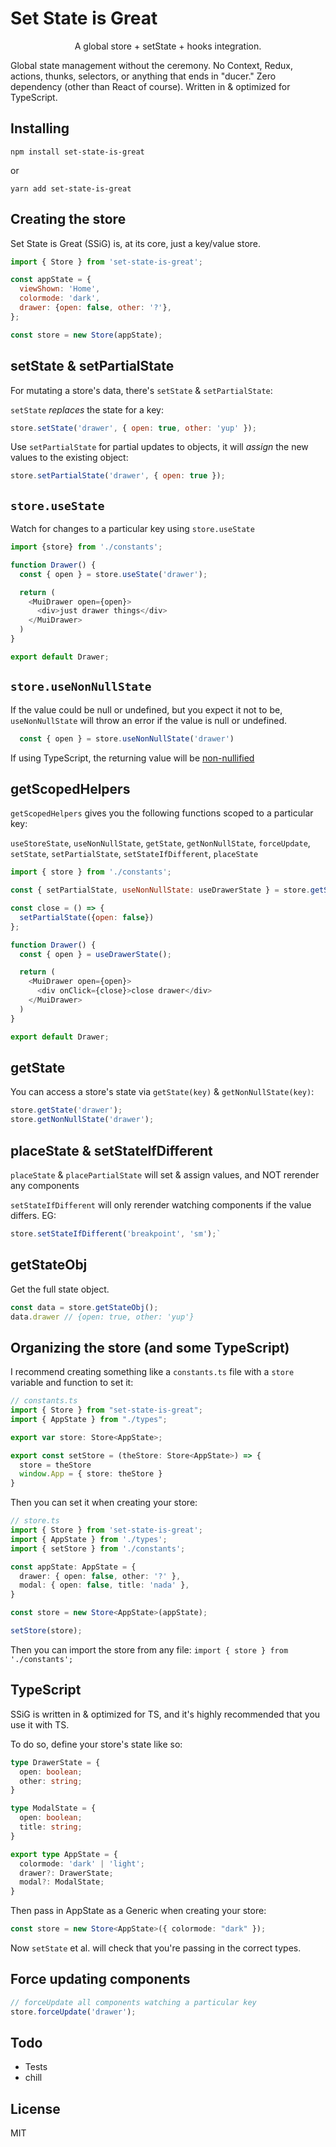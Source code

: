 # Set State is Great
<p align='center'>A global store + setState + hooks integration.</p>

Global state management without the ceremony.  No Context, Redux, actions, thunks, selectors, or anything that ends in "ducer."  Zero dependency (other than React of course).  Written in & optimized for TypeScript.

## Installing

```
npm install set-state-is-great
```
or
```
yarn add set-state-is-great
```

## Creating the store

Set State is Great (SSiG) is, at its core, just a key/value store.

```javascript
import { Store } from 'set-state-is-great';

const appState = {
  viewShown: 'Home',
  colormode: 'dark',
  drawer: {open: false, other: '?'},
};

const store = new Store(appState);
```

## setState & setPartialState

For mutating a store's data, there's `setState` & `setPartialState`:

`setState` _replaces_ the state for a key:
```javascript
store.setState('drawer', { open: true, other: 'yup' });
```

Use `setPartialState` for partial updates to objects, it will _assign_ the new values to the existing object:

```javascript
store.setPartialState('drawer', { open: true });
```

## `store.useState`

Watch for changes to a particular key using `store.useState`

```javascript
import {store} from './constants';

function Drawer() {
  const { open } = store.useState('drawer');

  return (
    <MuiDrawer open={open}>
      <div>just drawer things</div>
    </MuiDrawer>
  )
}

export default Drawer;
```

## `store.useNonNullState`

If the value could be null or undefined, but you expect it not to be, `useNonNullState` will throw an error if the value is null or undefined.

```javascript
  const { open } = store.useNonNullState('drawer')
```

If using TypeScript, the returning value will be [non-nullified](https://www.typescriptlang.org/docs/handbook/utility-types.html#nonnullabletype)

## getScopedHelpers

`getScopedHelpers` gives you the following functions scoped to a particular key:

`useStoreState`, `useNonNullState`, `getState`, `getNonNullState`, `forceUpdate`, `setState`, `setPartialState`, `setStateIfDifferent`, `placeState`

```javascript
import { store } from './constants';

const { setPartialState, useNonNullState: useDrawerState } = store.getScopedHelpers('drawer');

const close = () => {
  setPartialState({open: false})
};

function Drawer() {
  const { open } = useDrawerState();

  return (
    <MuiDrawer open={open}>
      <div onClick={close}>close drawer</div>
    </MuiDrawer>
  )
}

export default Drawer;
```

## getState

You can access a store's state via `getState(key)` & `getNonNullState(key)`:

```javascript
store.getState('drawer');
store.getNonNullState('drawer');
```

## placeState & setStateIfDifferent

`placeState` & `placePartialState` will set & assign values, and NOT rerender any components

`setStateIfDifferent` will only rerender watching components if the value differs.  EG:

``` TypeScript
store.setStateIfDifferent('breakpoint', 'sm');`
```

## getStateObj

Get the full state object.

```javascript
const data = store.getStateObj();
data.drawer // {open: true, other: 'yup'} 
```

## Organizing the store (and some TypeScript)

I recommend creating something like a `constants.ts` file with a `store` variable and function to set it: 

``` TypeScript
// constants.ts
import { Store } from "set-state-is-great";
import { AppState } from "./types";

export var store: Store<AppState>;

export const setStore = (theStore: Store<AppState>) => {
  store = theStore
  window.App = { store: theStore }
}
```

Then you can set it when creating your store:

``` TypeScript
// store.ts
import { Store } from 'set-state-is-great';
import { AppState } from './types';
import { setStore } from './constants';

const appState: AppState = {
  drawer: { open: false, other: '?' },
  modal: { open: false, title: 'nada' },
}

const store = new Store<AppState>(appState);

setStore(store);
```

Then you can import the store from any file: `import { store } from './constants';`

## TypeScript

SSiG is written in & optimized for TS, and it's highly recommended that you use it with TS.  

To do so, define your store's state like so:

``` TypeScript
type DrawerState = {
  open: boolean;
  other: string;
}

type ModalState = {
  open: boolean;
  title: string;
}

export type AppState = {
  colormode: 'dark' | 'light';
  drawer?: DrawerState;
  modal?: ModalState;
}
```

Then pass in AppState as a Generic when creating your store:

```TypeScript
const store = new Store<AppState>({ colormode: "dark" });
```

Now `setState` et al. will check that you're passing in the correct types.

## Force updating components

``` TypeScript
// forceUpdate all components watching a particular key
store.forceUpdate('drawer');
```

## Todo

* Tests
* chill

## License

MIT
